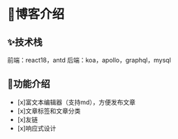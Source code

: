 # :rocket:博客介绍

## :sparkles:技术栈

前端：react18，antd
后端：koa，apollo，graphql，mysql

## :construction:功能介绍
- [x]富文本编辑器（支持md），方便发布文章
- [x]文章标签和文章分类
- [x]友链
- [x]响应式设计

